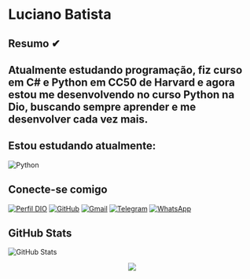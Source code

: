 # Luciano Batista

## Resumo ✔

## Atualmente estudando programação, fiz curso em C# e Python em CC50 de Harvard e agora estou me desenvolvendo no curso Python na Dio, buscando sempre aprender e me desenvolver cada vez mais.
 
## Estou estudando atualmente:
![Python](https://img.shields.io/badge/python-3670A0?style=for-the-badge&logo=python&logoColor=ffdd54)

## Conecte-se comigo

[![Perfil DIO](https://img.shields.io/badge/-Perfil%20na%20DIO-30A3DC?style=for-the-badge&logo=Dio&logoColor=30A3DC)](https://www.dio.me/users/lucioslbs)
[![GitHub](https://img.shields.io/badge/GitHub-100000?style=for-the-badge&logo=github&logoColor=white)](https://github.com/Lucioslbs)
[![Gmail](https://img.shields.io/badge/Gmail-333333?style=for-the-badge&logo=gmail&logoColor=red)](mailto:lucioslbs@gmail.com)
[![Telegram](https://img.shields.io/badge/Telegram-000?style=for-the-badge&logo=telegram&logoColor=2CA5E0)](https://t.me/@Lucios)
[![WhatsApp](https://img.shields.io/badge/WhatsApp-25D366?style=for-the-badge&logo=whatsapp&logoColor=white)](https://wa.me/+55+21984847695)

## GitHub Stats

![GitHub Stats](https://github-readme-stats.vercel.app/api?username=Lucioslbs&theme=transparent&bg_color=000&border_color=30A3DC&show_icons=true&icon_color=30A3DC&title_color=E94D5F&text_color=FFF)


<p align="center">
  <a href="https://skillicons.dev">
    <img src="https://skillicons.dev/icons?i=js,py,nodejs,mysql,git,linux,c#" />
  </a>
</p>
